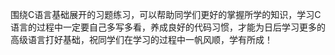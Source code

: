 围绕C语言基础展开的习题练习，可以帮助同学们更好的掌握所学的知识，学习C语言的过程中一定要自己多写多看，养成良好的代码习惯，才能为日后学习更多的高级语言打好基础，祝同学们在学习的过程中一帆风顺，学有所成！
